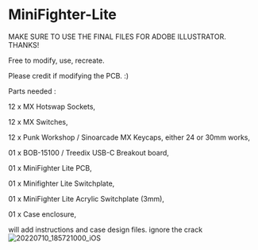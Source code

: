 # MiniFighter-Lite


MAKE SURE TO USE THE FINAL FILES FOR ADOBE ILLUSTRATOR. THANKS!

Free to modify, use, recreate.


Please credit if modifying the PCB. :)


Parts needed :

12 x MX Hotswap Sockets,

12 x MX Switches,

12 x Punk Workshop / Sinoarcade MX Keycaps, either 24 or 30mm works,

01 x BOB-15100 / Treedix USB-C Breakout board,

01 x MiniFighter Lite PCB,

01 x Minifighter Lite Switchplate,

01 x MiniFighter Lite Acrylic Switchplate (3mm),

01 x Case enclosure,

will add instructions and case design files. ignore the crack
![20220710_185721000_iOS](https://user-images.githubusercontent.com/42714371/178156550-f5fcf5fb-4150-4905-b869-78bf77bd8d8b.jpg)
